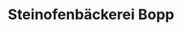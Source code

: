 ---
title: "Steinofenbäckerei Bopp"
url: /geislingen-an-der-steige/steinofenbaeckerei-bopp-geislinger-strasse/
shop: Bäckerei
---